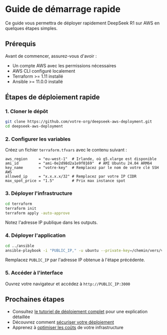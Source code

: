 # Guide de démarrage rapide

Ce guide vous permettra de déployer rapidement DeepSeek R1 sur AWS en quelques étapes simples.

## Prérequis

Avant de commencer, assurez-vous d'avoir :

- Un compte AWS avec les permissions nécessaires
- AWS CLI configuré localement
- Terraform >= 1.11 installé
- Ansible >= 11.0.0 installé

## Étapes de déploiement rapide

### 1. Cloner le dépôt

```bash
git clone https://github.com/votre-org/deepseek-aws-deployment.git
cd deepseek-aws-deployment
```

### 2. Configurer les variables

Créez un fichier `terraform.tfvars` avec le contenu suivant :

```hcl
aws_region     = "eu-west-1"  # Irlande, où g5.xlarge est disponible
ami_id         = "ami-0e2d98d2a1e9f0169"  # AMI Ubuntu 24.04 ARM64
key_name       = "votre-key"  # Remplacez par le nom de votre clé SSH AWS
allowed_ip     = "x.x.x.x/32" # Remplacez par votre IP CIDR
max_spot_price = "1.5"        # Prix max instance spot
```

### 3. Déployer l'infrastructure

```bash
cd terraform
terraform init
terraform apply -auto-approve
```

Notez l'adresse IP publique dans les outputs.

### 4. Déployer l'application

```bash
cd ../ansible
ansible-playbook -i "PUBLIC_IP," -u ubuntu --private-key=/chemin/vers/votre-key.pem playbook.yml
```

Remplacez `PUBLIC_IP` par l'adresse IP obtenue à l'étape précédente.

### 5. Accéder à l'interface

Ouvrez votre navigateur et accédez à `http://PUBLIC_IP:3000`

## Prochaines étapes

- Consultez [le tutoriel de déploiement complet](./first-deploy.md) pour une explication détaillée
- Découvrez comment [sécuriser votre déploiement](../how-to/security.md)
- Apprenez à [optimiser les coûts](../how-to/cost-opt.md) de votre infrastructure 